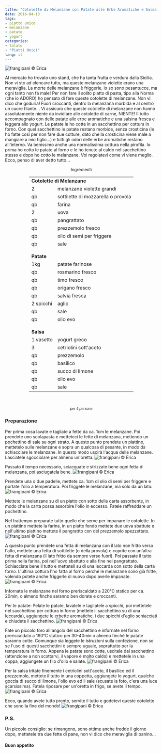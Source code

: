 ```yaml
---
title: "Cotolette di Melanzane con Patate alle Erbe Aromatiche e Salsa allo Yogurt"
date: 2016-04-13
tags:
- piatto unico
- melanzane
- patate
- yogurt
categories:
- Salato
- "Piatti Unici"
lang: it
---
```

![](header.jpg "frangipani © Erica")

Al mercato ho trovato uno stand, che ha tanta frutta e verdura dalla Sicilia. Non vi sto ad elencare tutto, ma queste melanzane violette erano una meraviglia. La morte delle melanzane è friggerle, lo so sono pesantucce, ma ogni tanto non fa male! Per non fare il solito piatto di pasta, tipo alla Norma (che io ADORO) ho pensato di fare queste cotolette di melanzane. Non vi dico che goduria! Fuori croccanti, dentro la melanzana morbida e al centro un cuore filante... Vi assicuro che queste cotolette di melanzane non hanno assolutamente niente da invidiare alle cotolette di carne, NIENTE! Il tutto accompagnato con delle patate alle erbe aromatiche e una salsina fresca e leggera allo yogurt. Le patate le ho cotte in un sacchettino per cottura in forno. Con quel sacchettino le patate restano morbide, senza crosticina (le ho fatte così per non fare due cotture, dato che la crosticina viene male a mangiare a mio figlio...) e tutti gli odori delle erbe aromatiche restano all'interno. Va benissimo anche una normalissima cottura nella pirofila. Io prima ho cotto le patate al forno e le ho tenute al caldo nel sacchettino stesso e dopo ho cotto le melanzane. Voi regolatevi come vi viene meglio. Ecco, penso di aver detto tutto...


<div id="wrapper" style="text-align: center">
  <div id="yourdiv" style="display: inline-block;">
    <div class="ingredients">
      <div class="ingredients-title">Ingredienti</div>
      <table>
        <tbody>
          <tr>
            <td colspan="2"><b>Cotolette di Melanzane</b></td>
          </tr>
          <tr>
            <td>2</td>
            <td>melanzane violette grandi</td>
          </tr>
          <tr>
            <td>qb</td>
            <td>sottilette di mozzarella o provola</td>
          </tr>
          <tr>
            <td>qb</td>
            <td>farina</td>
          </tr>
          <tr>
            <td>2</td>
            <td>uova</td>
          </tr>
          <tr>
            <td>qb</td>
            <td>pangrattato</td>
          </tr>
          <tr>
            <td>qb</td>
            <td>prezzemolo fresco</td>
          </tr>
          <tr>
            <td>qb</td>
            <td>olio di semi per friggere</td>
          </tr>
          <tr>
            <td>qb</td>
            <td>sale</td>
          </tr>
          <tr style="height: 15px;"></tr>
          <tr>          
            <td colspan="2"><b>Patate</b></td>
          </tr>
          <tr>
            <td>1kg</td>
            <td>patate farinose</td>
          </tr>
          <tr>
            <td>qb</td>
            <td>rosmarino fresco</td>
          </tr>
          <tr>
            <td>qb</td>
            <td>timo fresco</td>
          </tr>
          <tr>
            <td>qb</td>
            <td>origano fresco</td>
          </tr>
          <tr>
            <td>qb</td>
            <td>salvia fresca</td>
          </tr>
          <tr>
            <td>2 spicchi</td>
            <td>aglio</td>
          </tr>
          <tr>
            <td>qb</td>
            <td>sale</td>
          </tr>
          <tr>
            <td>qb</td>
            <td>olio evo</td>    
          </tr>
          <tr style="height: 15px;"></tr>
          <tr>          
            <td colspan="2"><b>Salsa</b></td>
          </tr>
          <tr>
            <td>1 vasetto</td>
            <td>yogurt greco</td>
          </tr>
          <tr>      
            <td>3</td>
            <td>cetriolini sott'aceto</td>
          </tr>
          <tr>
            <td>qb</td>
            <td>prezzemolo</td>
          </tr>
          <tr>      
            <td>qb</td>
            <td>basilico</td>
          </tr>
          <tr>
            <td>qb</td>
            <td>succo di limone</td>
          </tr>
          <tr>      
            <td>qb</td>
            <td>olio evo</td>
          </tr>
          <tr>      
            <td>qb</td>
            <td>sale</td>
          </tr>
        </tbody>
      </table>
      <br></br>
      <i class="pull-right" style="font-size: 80%;">per 4 persone</i>
    </div>
  </div>
</div>


<h3>
  <font color="grey">
    <i class="fa-solid fa-gears"></i>
  </font> Preparazione
</h3>

Per prima cosa lavate e tagliate a fette da ca. 1cm le melanzane. Poi prendete uno scolapasta e metteteci le fette di melanzana, mettendo un pochettino di sale su ogni strato. A questo punto prendete un piattino, mettetelo sulle melanzane e sopra un qualcosa di pesante, in modo da schiacciare le melanzane. In questo modo uscirà l'acqua delle melanzane. Lasciatele sgocciolare per almeno un'oretta.
![](sgocciolare.jpg "frangipani © Erica")

Passato il tempo necessario, sciacquate e strizzate bene ogni fetta di melanzana, poi asciugatela bene.
![](strizzate.jpg "frangipani © Erica")

Prendete una o due padelle, mettete ca. 1cm di olio di semi per friggere e portate l'olio a temperatura. Poi friggete le melanzane, ma solo da un lato.
![](friggere.jpg "frangipani © Erica")

Mettete le melanzane su di un piatto con sotto della carta assorbente, in modo che la carta possa assorbire l'olio in eccesso. Fatele raffreddare un pochettino.

Nel frattempo preparate tutto quello che serve per impanare le cotolette. In un piattino mettete la farina, in un piatto fondo mettete due uova sbattute e nell'ultimo piattino mettete il pangrattto con del prezzemolo spezzettato.
![](impanare.jpg "frangipani © Erica")

A questo punto prendete una fetta di melanzana con il lato non fritto verso l'alto, mettete una fetta di sottilette (o della provola) e coprite con un'altra fetta di melanzana (il lato fritto da sempre verso fuori). Poi passate il tutto prima nella farina, poi nell'uovo sbattuto e alla fine nel pangrattato. Schiacciate bene il tutto e metteteli su di una leccarda con sotto della carta forno. L'ultima cottura l'ho fatta al forno perché le melanzane sono già fritte, volendo potete anche friggerle di nuovo dopo averle impanate.
![](teglia.jpg "frangipani © Erica")

Infornate le melanzane nel forno preriscaldato a 220°C statico per ca. 20min, o almeno finché saranno ben dorate e croccanti.

Per le patate: Pelate le patate, lavatele e tagliatele a spicchi, poi mettetele nel sacchettino per cottura in forno (mettete il sacchettino su di una leccarda), aggiungete le erbette aromatiche, i due spicchi d'aglio schiacciati e chiudete il sacchettino.
![](patate.jpg "frangipani © Erica")

Fate un piccolo foro all'angolo del sacchettino e infornate nel forno preriscaldato a 190°C statico per 30-40min o almeno finché le patate saranno cotte. Comunque sia leggete le istruzioni sulla confezione, non so se l'uso di questi sacchettini è sempre uguale, soprattutto per la temperatura in forno. Appena le patate sono cotte, uscitele dal sacchettino (attenzione a non scottarvi, il vapore è molto caldo) e mettetele in una coppa, aggiungete un filo d'olio e salate.
![](patatecotte.jpg "frangipani © Erica")

Per la salsa tritate finemente i cetriolini sott'aceto, il basilico ed il prezzemolo, mettete il tutto in una coppetta, aggiungete lo yogurt, qualche goccia di succo di limone, l'olio evo ed il sale (scusate la foto, c'era una luce scarsissima). Fatela riposare per un'oretta in frigo, se avete il tempo.
![](yogurt.jpg "frangipani © Erica")

Ecco, quando avete tutto pronto, servite il tutto e godetevi queste cotolette che sono la fine del mondo!
![](risultato.jpg "frangipani © Erica")

<h3>
  <font color="#FFCC00">
    <i class="fa-regular fa-lightbulb"></i>
  </font> P.S.
</h3>

Un piccolo consiglio: se rimangono, sono ottime anche fredde il giorno dopo, mettetele tra due fette di pane, non vi dico che meraviglia di panino...

<h4>Buon appetito
  <font color="red">
    <i class="fa-regular fa-face-smile"></i>
  </font>
</h4>
